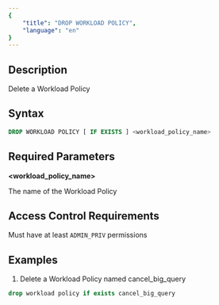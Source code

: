 ```yaml
---
{
    "title": "DROP WORKLOAD POLICY",
    "language": "en"
}
---
```


## Description

Delete a Workload Policy

## Syntax

```sql
DROP WORKLOAD POLICY [ IF EXISTS ] <workload_policy_name>
```
## Required Parameters

**<workload_policy_name>**

The name of the Workload Policy

## Access Control Requirements

Must have at least `ADMIN_PRIV` permissions

## Examples

1. Delete a Workload Policy named cancel_big_query

  ```sql
  drop workload policy if exists cancel_big_query
  ```